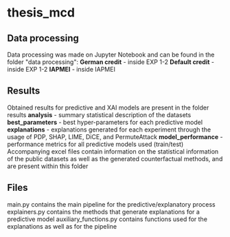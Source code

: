 # thesis_mcd
## Data processing 
Data processing was made on Jupyter Notebook and can be found in the folder "data processing":
  **German credit** - inside EXP 1-2
  **Default credit** - inside EXP 1-2
  **IAPMEI** - inside IAPMEI

## Results
Obtained results for predictive and XAI models are present in the folder results
**analysis** - summary statistical description of the datasets
**best_parameters** - best hyper-parameters for each predictive model
**explanations** - explanations generated for each experiment through the usage of PDP, SHAP, LIME, DiCE, and PermuteAttack
**model_performance** - performance metrics for all predictive models used (train/test) 
Accompanying excel files contain information on the statistical information of the public datasets as well as the generated counterfactual methods, and are present within this folder

## Files
main.py contains the main pipeline for the predictive/explanatory process
explainers.py contains the methods that generate explanations for a predictive model
auxiliary_functions.py contains functions used for the explanations as well as for the pipeline



